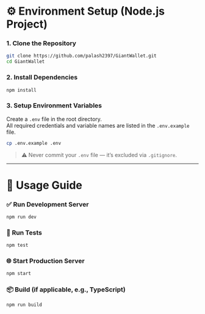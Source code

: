 # ⚙️ Environment Setup (Node.js Project)

### 1. Clone the Repository

```bash
git clone https://github.com/palash2397/GiantWallet.git
cd GiantWallet
```

### 2. Install Dependencies

```bash
npm install
```

### 3. Setup Environment Variables

Create a `.env` file in the root directory.  
All required credentials and variable names are listed in the `.env.example` file.

```bash
cp .env.example .env
```

> ⚠️ Never commit your `.env` file — it’s excluded via `.gitignore`.

---

# 🚀 Usage Guide

### ✅ Run Development Server

```bash
npm run dev
```

### 🧪 Run Tests

```bash
npm test
```

### 🌐 Start Production Server

```bash
npm start
```

### 📦 Build (if applicable, e.g., TypeScript)

```bash
npm run build
```
